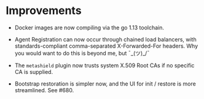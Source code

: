 # Improvements

- Docker images are now compiling via the go 1.13 toolchain.

- Agent Registration can now occur through chained load balancers,
  with standards-compliant comma-separated X-Forwarded-For
  headers.  Why you would want to do this is beyond me, but ¯\_(ツ)\_/¯

- The `metashield` plugin now trusts system X.509 Root CAs if no
  specific CA is supplied.

- Bootstrap restoration is simpler now, and the UI for init /
  restore is more streamlined.  See #680.
